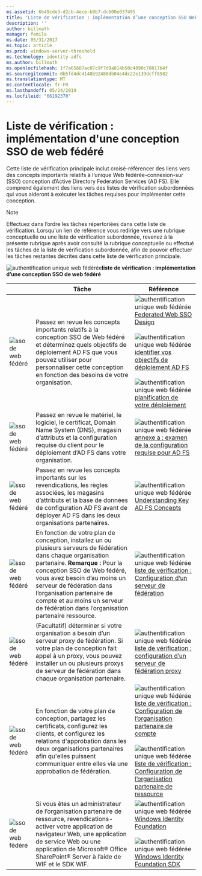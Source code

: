 ```yaml
---
ms.assetid: 6b49cde3-d2cb-4ece-b9b7-dc600e037495
title: 'Liste de vérification : implémentation d’une conception SSO Web fédéré'
description: ''
author: billmath
manager: femila
ms.date: 05/31/2017
ms.topic: article
ms.prod: windows-server-threshold
ms.technology: identity-adfs
ms.author: billmath
ms.openlocfilehash: 1f7a65687ac07c9f7d9a814b50c4090c70817b4f
ms.sourcegitcommit: 0b5fd4dc4148b92480db04e4dc22e139dcff8582
ms.translationtype: MT
ms.contentlocale: fr-FR
ms.lasthandoff: 05/24/2019
ms.locfileid: "66192370"
---
```

# <a name="checklist-implementing-a-federated-web-sso-design"></a>Liste de vérification : implémentation d'une conception SSO de web fédéré

Cette liste de vérification principale inclut croisé\-référencer des liens vers des concepts importants relatifs à l’unique Web fédérée\-connexion\-sur \(SSO\) conception d’Active Directory Federation Services \(AD FS\). Elle comprend également des liens vers des listes de vérification subordonnées qui vous aideront à exécuter les tâches requises pour implémenter cette conception.  
  
> [!NOTE]  
> Effectuez dans l’ordre les tâches répertoriées dans cette liste de vérification. Lorsqu'un lien de référence vous redirige vers une rubrique conceptuelle ou une liste de vérification subordonnée, revenez à la présente rubrique après avoir consulté la rubrique conceptuelle ou effectué les tâches de la liste de vérification subordonnée, afin de pouvoir effectuer les tâches restantes décrites dans cette liste de vérification principale.  
  
![authentification unique web fédérée](media/2b05dce3-938f-4168-9b8f-1f4398cbdb9b.gif)**liste de vérification : implémentation d’une conception SSO de web fédéré**  
  
||Tâche|Référence|  
|-|--------|-------------|  
|![sso de web fédéré](media/icon_checkboxo.gif)|Passez en revue les concepts importants relatifs à la conception SSO de Web fédéré et déterminez quels objectifs de déploiement AD FS que vous pouvez utiliser pour personnaliser cette conception en fonction des besoins de votre organisation.|![authentification unique web fédérée](media/faa393df-4856-4431-9eda-4f4e5be72a90.gif)[Federated Web SSO Design](https://technet.microsoft.com/library/dd807050.aspx)<br /><br />![authentification unique web fédérée](media/faa393df-4856-4431-9eda-4f4e5be72a90.gif)[identifier vos objectifs de déploiement AD FS](https://technet.microsoft.com/library/dd807053.aspx)<br /><br />![authentification unique web fédérée](media/faa393df-4856-4431-9eda-4f4e5be72a90.gif)[planification de votre déploiement](https://technet.microsoft.com/library/dd807083.aspx)|  
|![sso de web fédéré](media/icon_checkboxo.gif)|Passez en revue le matériel, le logiciel, le certificat, Domain Name System \(DNS\), magasin d’attributs et la configuration requise du client pour le déploiement d’AD FS dans votre organisation.|![authentification unique web fédérée](media/faa393df-4856-4431-9eda-4f4e5be72a90.gif)[annexe a : examen de la configuration requise pour AD FS](https://technet.microsoft.com/library/ff678034.aspx)|  
|![sso de web fédéré](media/icon_checkboxo.gif)|Passez en revue les concepts importants sur les revendications, les règles associées, les magasins d’attributs et la base de données de configuration AD FS avant de déployer AD FS dans les deux organisations partenaires.|![authentification unique web fédérée](media/faa393df-4856-4431-9eda-4f4e5be72a90.gif)[Understanding Key AD FS Concepts](../../ad-fs/technical-reference/Understanding-Key-AD-FS-Concepts.md)|  
|![sso de web fédéré](media/icon_checkboxo.gif)|En fonction de votre plan de conception, installez un ou plusieurs serveurs de fédération dans chaque organisation partenaire. **Remarque :** Pour la conception SSO de Web fédéré, vous avez besoin d’au moins un serveur de fédération dans l’organisation partenaire de compte et au moins un serveur de fédération dans l’organisation partenaire ressource.|![authentification unique web fédérée](media/bc6cea1a-1c6c-4124-8c8f-1df5adfe8c88.gif)[liste de vérification : Configuration d’un serveur de fédération](Checklist--Setting-Up-a-Federation-Server.md)|  
|![sso de web fédéré](media/icon_checkboxo.gif)|\(Facultatif\) déterminer si votre organisation a besoin d’un serveur proxy de fédération. Si votre plan de conception fait appel à un proxy, vous pouvez installer un ou plusieurs proxys de serveur de fédération dans chaque organisation partenaire.|![authentification unique web fédérée](media/bc6cea1a-1c6c-4124-8c8f-1df5adfe8c88.gif)[liste de vérification : configuration d’un serveur de fédération proxy](Checklist--Setting-Up-a-Federation-Server-Proxy.md)|  
|![sso de web fédéré](media/icon_checkboxo.gif)|En fonction de votre plan de conception, partagez les certificats, configurez les clients, et configurez les relations d'approbation dans les deux organisations partenaires afin qu'elles puissent communiquer entre elles via une approbation de fédération.|![authentification unique web fédérée](media/bc6cea1a-1c6c-4124-8c8f-1df5adfe8c88.gif)[liste de vérification : Configuration de l’organisation partenaire de compte](Checklist--Configuring-the-Account-Partner-Organization.md)<br /><br />![authentification unique web fédérée](media/bc6cea1a-1c6c-4124-8c8f-1df5adfe8c88.gif)[liste de vérification : Configuration de l’organisation partenaire de ressource](Checklist--Configuring-the-Resource-Partner-Organization.md)|  
|![sso de web fédéré](media/icon_checkboxo.gif)|Si vous êtes un administrateur de l’organisation partenaire de ressource, revendications\-activer votre application de navigateur Web, une application de service Web ou une application de Microsoft® Office SharePoint® Server à l’aide de WIF et le SDK WIF.|![authentification unique web fédérée](media/faa393df-4856-4431-9eda-4f4e5be72a90.gif)[Windows Identity Foundation](https://go.microsoft.com/fwlink/?LinkId=122266)<br /><br />![authentification unique web fédérée](media/faa393df-4856-4431-9eda-4f4e5be72a90.gif)[Windows Identity Foundation SDK](https://go.microsoft.com/fwlink/?LinkId=122266)|  
